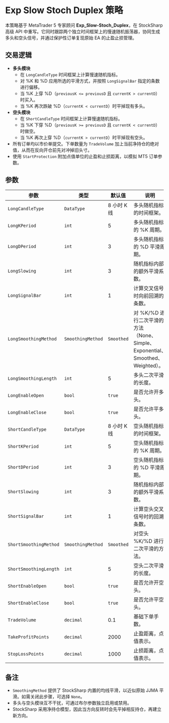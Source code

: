 # Exp Slow Stoch Duplex 策略

本策略基于 MetaTrader 5 专家顾问 **Exp_Slow-Stoch_Duplex**，在 StockSharp 高级 API 中重写。它同时跟踪两个独立时间框架上的慢速随机振荡器，协同生成多头和空头信号，并通过保护性订单复现原始 EA 的止盈止损管理。

## 交易逻辑

- **多头模块**
  - 在 `LongCandleType` 时间框架上计算慢速随机指标。
  - 对 %K 和 %D 应用所选的平滑方式，并按照 `LongSignalBar` 指定的条数进行偏移。
  - 当 %K 上穿 %D（`previousK <= previousD` 且 `currentK > currentD`）时买入。
  - 当 %K 再次跌破 %D（`currentK < currentD`）时平掉现有多头。
- **空头模块**
  - 在 `ShortCandleType` 时间框架上计算慢速随机指标。
  - 当 %K 下穿 %D（`previousK >= previousD` 且 `currentK < currentD`）时做空。
  - 当 %K 再次上穿 %D（`currentK > currentD`）时平掉现有空头。
- 所有订单均以市价单提交。下单数量为 `TradeVolume` 加上当前净持仓的绝对值，从而在反向开仓前先对冲掉旧头寸。
- 使用 `StartProtection` 附加点值单位的止盈和止损距离，以模拟 MT5 订单参数。

## 参数

| 参数 | 类型 | 默认值 | 说明 |
|------|------|--------|------|
| `LongCandleType` | `DataType` | 8 小时 K 线 | 多头随机指标的时间框架。 |
| `LongKPeriod` | `int` | 5 | 多头随机指标的 %K 周期。 |
| `LongDPeriod` | `int` | 3 | 多头随机指标的 %D 平滑周期。 |
| `LongSlowing` | `int` | 3 | 随机指标内部的额外平滑系数。 |
| `LongSignalBar` | `int` | 1 | 计算交叉信号时向前回溯的条数。 |
| `LongSmoothingMethod` | `SmoothingMethod` | `Smoothed` | 对 %K/%D 进行二次平滑的方法（None、Simple、Exponential、Smoothed、Weighted）。 |
| `LongSmoothingLength` | `int` | 5 | 多头二次平滑的长度。 |
| `LongEnableOpen` | `bool` | `true` | 是否允许开多头。 |
| `LongEnableClose` | `bool` | `true` | 是否允许平多头。 |
| `ShortCandleType` | `DataType` | 8 小时 K 线 | 空头随机指标的时间框架。 |
| `ShortKPeriod` | `int` | 5 | 空头随机指标的 %K 周期。 |
| `ShortDPeriod` | `int` | 3 | 空头随机指标的 %D 平滑周期。 |
| `ShortSlowing` | `int` | 3 | 随机指标内部的额外平滑系数。 |
| `ShortSignalBar` | `int` | 1 | 计算空头交叉信号时的回溯条数。 |
| `ShortSmoothingMethod` | `SmoothingMethod` | `Smoothed` | 对空头 %K/%D 进行二次平滑的方法。 |
| `ShortSmoothingLength` | `int` | 5 | 空头二次平滑的长度。 |
| `ShortEnableOpen` | `bool` | `true` | 是否允许开空头。 |
| `ShortEnableClose` | `bool` | `true` | 是否允许平空头。 |
| `TradeVolume` | `decimal` | 0.1 | 基础下单手数。 |
| `TakeProfitPoints` | `decimal` | 2000 | 止盈距离，点值表示。 |
| `StopLossPoints` | `decimal` | 1000 | 止损距离，点值表示。 |

## 备注

- `SmoothingMethod` 提供了 StockSharp 内置的均线平滑，以近似原始 JJMA 平滑。如需关闭此步骤，可选择 `None`。
- 多头与空头模块互不干扰，可通过布尔参数独立启用或禁用。
- StockSharp 采用净持仓模型，因此当方向反转时会先平掉相反持仓，再建立新方向。
